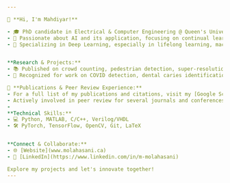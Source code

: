 ```yaml
---

👋 **Hi, I'm Mahdiyar!** 

- 🎓 PhD candidate in Electrical & Computer Engineering @ Queen's University, Kingston, Ontario, Canada.
- 🌟 Passionate about AI and its application, focusing on continual learning, federated learning, and gradient manipulation. 
- 🔬 Specializing in Deep Learning, especially in lifelong learning, machine vision, and domain generalization.   


**Research & Projects:**
- 📚 Published on crowd counting, pedestrian detection, super-resolution, and biomedical image processing. 
- 🏅 Recognized for work on COVID detection, dental caries identification, and super-resolution. 

📖 **Publications & Peer Review Experience:**
- For a full list of my publications and citations, visit my [Google Scholar](https://scholar.google.com/citations?user=cXDt3NQAAAAJ&hl=en).
- Actively involved in peer review for several journals and conferences in the field of AI and machine vision.
- 
**Technical Skills:**
- 💻 Python, MATLAB, C/C++, Verilog/VHDL
- 🛠 PyTorch, TensorFlow, OpenCV, Git, LaTeX


**Connect & Collaborate:**
- 🌐 [Website](www.molahasani.ca) 
- 🔗 [LinkedIn](https://www.linkedin.com/in/m-molahasani)

Explore my projects and let's innovate together!
---
```

